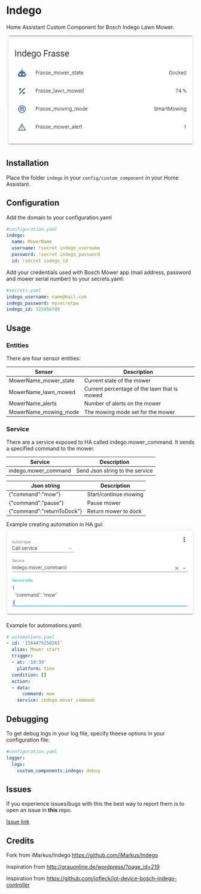 # Indego
Home Assistant Custom Component for Bosch Indego Lawn Mower.


![Entities in Home Asistant](/doc/Indego_Sensors.PNG)


## Installation
Place the folder `indego` in your `config/custom_component` in your Home Assistant.
    
## Configuration
Add the domain to your configuration.yaml
``` yaml
#configuration.yaml
indego:
  name: MowerName
  username: !secret indego_username
  password: !secret indego_password
  id: !secret indego_id
```

Add your credentials used with Bosch Mower app (mail address, password and mower serial number) to your secrets.yaml: 
``` yaml
#secrets.yaml
indego_username: name@mail.com
indego_password: mysecretpw
indego_id: 123456789
```
## Usage

### Entities
There are four sensor entities:

|Sensor | Description|
|-------|------------|
|MowerName_mower_state | Current state of the mower|
|MowerName_lawn_mowed | Current percentage of the lawn that is mowed|
|MowerName_alerts | Number of alerts on the mower|
|MowerName_mowing_mode | The mowing mode set for the mower|



### Service
There are a service exposed to HA called indego.mower_command. It sends a specified command to the mower.

|Service |Description|
|-------|------------|
|indego.mower_command | Send Json string to the service|

|Json string|Description|
|-------|------------|
|{"command":"mow"} | Start/continue mowing|
|{"command":"pause"} | Pause mower|
|{"command":"returnToDock"} | Return mower to dock|

Example creating automation in HA gui:
![Services](/doc/Indego_Call_service.PNG)

Example for automations.yaml:

``` yaml
# automations.yaml
- id: '1564475250261'
  alias: Mower start
  trigger:
  - at: '10:30'
    platform: time
  condition: []
  action:
  - data:
      command: mow
    service: indego.mover_command
```

## Debugging
To get debug logs in your log file, specify theese options in your configuration file:

``` yaml
#configuration.yaml
logger:
  logs:
    custom_components.indego: debug
```

## Issues

If you experience issues/bugs with this the best way to report them is to open an issue in **this** repo.

[Issue link](https://github.com/jm-73/Indego/)

## Credits

Fork from iMarkus/Indego https://github.com/iMarkus/Indego

Inspiration from http://grauonline.de/wordpress/?page_id=219

Inspiration from https://github.com/jofleck/iot-device-bosch-indego-controller
